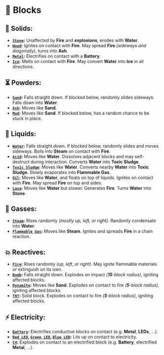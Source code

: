 # 🎲 Blocks

## 🧱 Solids:
- **[`Stone`](https://github.com/flmarsou/OpenGL_Sandbox/blob/main/src/block/solid/StoneBlock.cpp):** Unaffected by **Fire** and **explosions**, erodes with **Water**.
- **[`Wood`](https://github.com/flmarsou/OpenGL_Sandbox/blob/main/src/block/solid/WoodBlock.cpp):** Ignites on contact with **Fire**. May spread **Fire** *(sideways and diagonally)*, turns into **Ash**.
- **[`Metal`](https://github.com/flmarsou/OpenGL_Sandbox/blob/main/src/block/solid/MetalBlock.cpp):** Electrifies on contact with a **Battery**.
- **[`Ice`](https://github.com/flmarsou/OpenGL_Sandbox/blob/main/src/block/solid/IceBlock.cpp):** Melts on contact with **Fire**. May convert **Water** into **Ice** in all directions.

## ⏳ Powders:
- **[`Sand`](https://github.com/flmarsou/OpenGL_Sandbox/blob/main/src/block/powder/SandBlock.cpp):** Falls straight down. If blocked below, randomly slides sideways. Falls down into **Water**.
- **[`Ash`](https://github.com/flmarsou/OpenGL_Sandbox/blob/main/src/block/powder/AshBlock.cpp):** Moves like **Sand**.
- **[`Mud`](https://github.com/flmarsou/OpenGL_Sandbox/blob/main/src/block/powder/MudBlock.cpp):** Moves like **Sand**. If blocked below, has a random chance to be stuck in place.

## 🌊 Liquids:
- **[`Water`](https://github.com/flmarsou/OpenGL_Sandbox/blob/main/src/block/liquid/WaterBlock.cpp):** Falls straight down. If blocked below, randomly slides and moves sideways. Boils into **Steam** on contact with **Fire**.
- **[`Acid`](https://github.com/flmarsou/OpenGL_Sandbox/blob/main/src/block/liquid/AcidBlock.cpp):** Moves like **Water**. Dissolves adjacent blocks and may self-destruct during interaction. Converts **Water** into **Toxic Sludge**.
- **[`Toxic Sludge`](https://github.com/flmarsou/OpenGL_Sandbox/blob/main/src/block/liquid/ToxicSludgeBlock.cpp):** Moves like **Water**. Converts nearby **Water** into **Toxic Sludge**. Slowly evaporates into **Flammable Gas**.
- **[`Oil`](https://github.com/flmarsou/OpenGL_Sandbox/blob/main/src/block/liquid/OilBlock.cpp):** Moves like **Water**, and floats on top of liquids. Ignites on contact with **Fire**. May spread **Fire** on top and sides.
- **[`Lava`](https://github.com/flmarsou/OpenGL_Sandbox/blob/main/src/block/liquid/LavaBlock.cpp):** Moves like **Water** but slower. Generates **Fire**. Turns **Water** into **Stone**.

## 💨 Gasses:
- **[`Steam`](https://github.com/flmarsou/OpenGL_Sandbox/blob/main/src/block/gas/SteamBlock.cpp):** Rises randomly *(mostly up, left, or right)*. Randomly condensate into **Water**.
- **[`Flammable Gas`](https://github.com/flmarsou/OpenGL_Sandbox/blob/main/src/block/gas/FlammableGasBlock.cpp):** Moves like **Steam**. Ignites and spreads **Fire** in a chain reaction.

## 💥 Reactives:
- **[`Fire`](https://github.com/flmarsou/OpenGL_Sandbox/blob/main/src/block/reactive/FireBlock.cpp):** Rises randomly *(up, left, or right)*. May ignite flammable materials or extinguish on its own.
- **[`Bomb`](https://github.com/flmarsou/OpenGL_Sandbox/blob/main/src/block/reactive/BombBlock.cpp):** Falls straight down. Explodes on impact *(**15**-block radius)*, igniting affected blocks.
- **[`Dynamite`](https://github.com/flmarsou/OpenGL_Sandbox/blob/main/src/block/reactive/DynamiteBlock.cpp):** Moves like **Sand**. Explodes on contact to fire *(**5**-block radius)*, igniting affected blocks.
- **[`TNT`](https://github.com/flmarsou/OpenGL_Sandbox/blob/main/src/block/reactive/TNTBlock.cpp):** Solid block. Explodes on contact to fire *(**5**-block radius)*, igniting affected blocks.

## ⚡ Electricity:
- **[`Battery`](https://github.com/flmarsou/OpenGL_Sandbox/blob/main/src/block/electricity/BatteryBlock.cpp):** Electrifies conductive blocks on contact (e.g. **Metal**, **LEDs**, ...).
- **[`Red LED`](https://github.com/flmarsou/OpenGL_Sandbox/blob/main/src/block/electricity/RedLedBlock.cpp), [`Green LED`](https://github.com/flmarsou/OpenGL_Sandbox/blob/main/src/block/electricity/GreenLedBlock.cpp), [`Blue LED`](https://github.com/flmarsou/OpenGL_Sandbox/blob/main/src/block/electricity/BlueLedBlock.cpp):** Lits up on contact to electricity.
- **[`C4`](https://github.com/flmarsou/OpenGL_Sandbox/blob/main/src/block/electricity/C4Block.cpp):** Explodes on contact to an electrified block (e.g. **Battery**, electrified **Metal**, ...).
